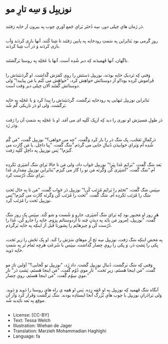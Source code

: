 # نوزیبِل وَ سِه تارِ مو

##
دَر زَمان هایِ خِیلی دور، سِه دُختَر بَرایِ جَمع آوَریِ چوب بِه بیرون اَز خانِه رَفتَند.

##
روزِ گَرمی بود بَنابَراین بِه سَمتِ رودخانِه بِه پایین رَفتَند تا شِنا کُنَند. آنها بازی کَردَند وَآب بازی کَردَند وَ دَر آب شِنا کَردَند.

##
ناگَهان، آنها فَهمیدَند کِه دیر شُدِه اَست. آنها با عَجَلِه بِه روستا بَرگَشتَند.

##
وَقتی کِه نَزدیکِ خانِه بودَند، نوزیبِل دَستَش را رویِ کَمَرَش گُذاشت. او گَردَنبَندَش را فَراموش کَردِه بود!او اَز دوستانَش خواهِش کَرد، "خواهَش می کُنَم با مَن بِیایید!" وَلی دوستانَش گُفتَند اَلان خِیلی دیر وَقت اَست.

##
بَنابَراین نوزیبِل تَنهایی بِه رودخانِه بَرگَشت. گَردَنبَندَش را پِیدا کَرد وَ با عَجَلِه بِه خانِه بَرگَشت. وَلی او دَر تاریکی گُم شُد.

##
دَر طولِ مَسیرَش او نوری را دید کِه اَزیِک کُلبِه ای می آمَد. او با عَجَلِه بِه سَمتِ آن را رَفت وَدَر زَد.

##
دَرکَمالِ تَعَجُب، یِک سَگ دَر را باز کَرد وَگُفت، "چِه می خواهی؟" نوزیبِل گُفت، "مَن گُم شُدِه اَم وَبَرایِ خوابیدَن دُنبالِ جایی می گَردَم."سَگ گُفت، "بِیا داخِل، یا مَن گازِت می گیرَم!" پَس نوزیبِل بِه داخِلِ کُلبِه رَفت.

##
بَعد سَگ گُفت، "بَرایَم غَذا بِپَز!" نوزیبِل جَواب داد، وَلی مَن تا حالا بَرایِ سَگ آشپَزی نَکَردِه اَم."سَگ گُفت، "آشپَزی کُن وَگَرنَه مَن تو را گاز می گیرَم."بَنابَراین نوزیبِل مِقداری غَذا بَرایِ سَگ دُرُست کَرد.

##
سِپَس سَگ گُفت، "تَختَم را بَرایَم مُرَتَب کُن!" نوزیبِل دَر جَواب گُفت، "مَن تا بِه حال تَختِ سَگ را مُرَتَب نَکَردِه اَم. سَگ گُفت، "تَخت را مُرَتَب کُن وَگَرنَه گازَت می گیرَم!"پَس نوزیبِل تَخت را مُرَتَب کَرد.

##
هَر روز او مَجبور بود کِه بَرایِ سَگ آشپَزی، جارو وَ شُست و شو کُنَد. سِپَس یِک روز سَگ گُفت، "نوزیبِل، اِمروز مَن بایَد بِه دیدَنِ چَند تا اَزدوستانَم بِرَوَم. خانِه را جارو کُن، غَذا را دُرُست کُن وَ چیزهایَم را بِشورتا قَبل اَز اینکِه بِه خانِه بَرگَردَم.

##
بِه مَحضِ اینکِه سَگ رَفت، نوزیبِل سِه نَخ اَز موهایِ سَرَش را کَند. او یِک نَخَش را زیرِ تَخت، یِکی را پَشتِ دَر، وَ یِکی را رویِ حِصار گَذاشت. سِپَس با سُرعَتِ هَرچِه تَمام تَر بِه سَمتِ خانِه دَوید.

##
وَقتی کِه سَگ بَرگَشت، دُنبالِ نوزیبِل گَشت. داد زَد، "نوزیبِل تو کُجایی؟" اَوَلین تارَ مو گُفت، "مَن اینجا هَستَم، زیرِ تَخت." تارِ مویِ دُوُم گُفت، "مَن اینجا هَستَم، پَشتِ دَر" تارِ مویِ سِوُم گُفت، "مَن اینجا هَستَم، رویِ حِصار."

##
آنگاه سَگ فَهمید کِه نوزیبِل بِه او حُقِه زِدِه. پَس او هَمِه یِ راه هایِ روستا را دَوید وَ دَوید. وَلی بَرادَرانِ نوزیبِل با چوب هایِ بُزُرگ آنجا ایستادِه بودند. سَگ بَرگَشت وَفَرار کَرد وَاَز آن موقِع بِه بَعد ناپَدید شُد.

##
* License: [CC-BY]
* Text: Tessa Welch
* Illustration: Wiehan de Jager
* Translation: Marzieh Mohammadian Haghighi
* Language: fa
